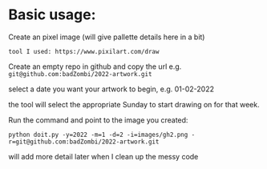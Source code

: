 # Basic usage:

Create an pixel image (will give pallette details here in a bit)

    tool I used: https://www.pixilart.com/draw


Create an empty repo in github and copy the url e.g. `git@github.com:badZombi/2022-artwork.git`


select a date you want your artwork to begin, e.g. 01-02-2022

the tool will select the appropriate Sunday to start drawing on for that week.

Run the command and point to the image you created:

`python doit.py -y=2022 -m=1 -d=2 -i=images/gh2.png -r=git@github.com:badZombi/2022-artwork.git`


will add more detail later when I clean up the messy code